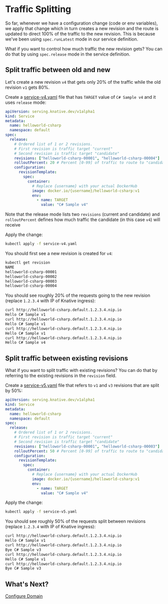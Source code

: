 # Traffic Splitting

So far, whenever we have a configuration change (code or env variables), we apply that change which in turn creates a new revision and the route is updated to direct 100% of the traffic to the new revision. This is because we've been using `spec.runLatest` mode in our service definition.

What if you want to control how much traffic the new revision gets? You can do that by using `spec.release` mode in the service definition.

## Split traffic between old and new 

Let's create a new revision `v4` that gets only 20% of the traffic while the old revision `v1` gets 80%. 

Create a [service-v4.yaml](../serving/helloworld-csharp/service-v4.yaml) file that has `TARGET` value of `C# Sample v4` and it uses `release` mode:

```yaml
apiVersion: serving.knative.dev/v1alpha1
kind: Service
metadata:
  name: helloworld-csharp
  namespace: default
spec:
  release:
    # Ordered list of 1 or 2 revisions. 
    # First revision is traffic target "current"
    # Second revision is traffic target "candidate"
    revisions: ["helloworld-csharp-00001", "helloworld-csharp-00004"]
    rolloutPercent: 20 # Percent [0-99] of traffic to route to "candidate" revision
    configuration:
      revisionTemplate:
        spec:
          container:
            # Replace {username} with your actual DockerHub
            image: docker.io/{username}/helloworld-csharp:v1
            env:
              - name: TARGET
                value: "C# Sample v4"
```

Note that the release mode lists two `revisions` (current and candidate) and `rolloutPercent` defines how much traffic the candidate (in this case `v4`) will receive

Apply the change:

```bash
kubectl apply -f service-v4.yaml
```
You should first see a new revision is created for `v4`:

```bash
kubectl get revision                             
NAME                      
helloworld-csharp-00001   
helloworld-csharp-00002   
helloworld-csharp-00003   
helloworld-csharp-00004   
```
You should see roughly 20% of the requests going to the new revision (replace `1.2.3.4` with IP of Knative ingress):

```bash
curl http://helloworld-csharp.default.1.2.3.4.nip.io
Hello C# Sample v1
curl http://helloworld-csharp.default.1.2.3.4.nip.io
Hello C# Sample v1
curl http://helloworld-csharp.default.1.2.3.4.nip.io
Hello C# Sample v1
curl http://helloworld-csharp.default.1.2.3.4.nip.io
Hello C# Sample v4
```

## Split traffic between existing revisions 

What if you want to split traffic with existing revisions? You can do that by referring to the existing revisions in the `revision` field.  

Create a [service-v5.yaml](../serving/helloworld-csharp/service-v5.yaml) file that refers to `v1` and `v3` revisions that are split by 50%:

```yaml
apiVersion: serving.knative.dev/v1alpha1
kind: Service
metadata:
  name: helloworld-csharp
  namespace: default
spec:
  release:
    # Ordered list of 1 or 2 revisions. 
    # First revision is traffic target "current"
    # Second revision is traffic target "candidate"
    revisions: ["helloworld-csharp-00001", "helloworld-csharp-00003"]
    rolloutPercent: 50 # Percent [0-99] of traffic to route to "candidate" revision
    configuration:
      revisionTemplate:
        spec:
          container:
            # Replace {username} with your actual DockerHub
            image: docker.io/{username}/helloworld-csharp:v1
            env:
              - name: TARGET
                value: "C# Sample v4"
```
Apply the change:

```bash
kubectl apply -f service-v5.yaml
```
You should see roughly 50% of the requests split between revisions (replace `1.2.3.4` with IP of Knative ingress):

```bash
curl http://helloworld-csharp.default.1.2.3.4.nip.io
Hello C# Sample v1
curl http://helloworld-csharp.default.1.2.3.4.nip.io
Bye C# Sample v3
curl http://helloworld-csharp.default.1.2.3.4.nip.io
Hello C# Sample v1
curl http://helloworld-csharp.default.1.2.3.4.nip.io
Bye C# Sample v3
```

## What's Next?
[Configure Domain](04-configuredomain.md)